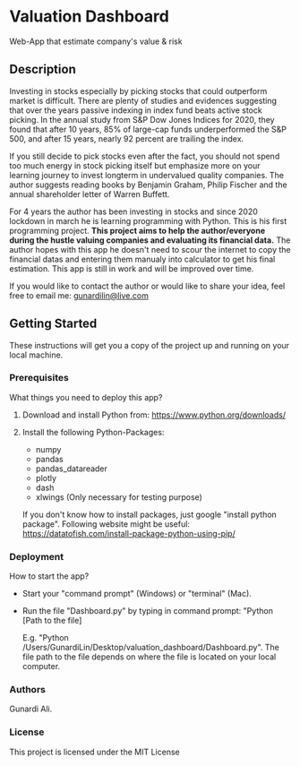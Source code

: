 # Valuation Dashboard
Web-App that estimate company's value &amp; risk

## Description
Investing in stocks especially by picking stocks that could outperform market is difficult. There are plenty of studies and evidences suggesting that over the years passive indexing in index fund beats active stock picking. In the annual study from S&P Dow Jones Indices for 2020, they found that after 10 years, 85% of large-cap funds underperformed the S&P 500, and after 15 years, nearly 92 percent are trailing the index.

If you still decide to pick stocks even after the fact, you should not spend too much energy in stock picking itself but emphasize more on your learning journey to invest longterm in undervalued quality companies. The author suggests reading books by Benjamin Graham, Philip Fischer and the annual shareholder letter of Warren Buffett.

For 4 years the author has been investing in stocks and since 2020 lockdown in march he is learning programming with Python. This is his first programming project. **This project aims to help the author/everyone during the hustle valuing companies and evaluating its financial data.** The author hopes with this app he doesn't need to scour the internet to copy the financial datas and entering them manualy into calculator to get his final estimation. 
This app is still in work and will be improved over time. 

If you would like to contact the author or would like to share your idea, feel free to email me: 
gunardilin@live.com

## Getting Started
These instructions will get you a copy of the project up and running on your local machine. 

### Prerequisites
What things you need to deploy this app?
1. Download and install Python from: https://www.python.org/downloads/
2. Install the following Python-Packages:
   - numpy
   - pandas
   - pandas_datareader
   - plotly
   - dash
   - xlwings (Only necessary for testing purpose)
   
   If you don't know how to install packages, just google "install python package".
   Following website might be useful: https://datatofish.com/install-package-python-using-pip/

### Deployment
How to start the app?
  - Start your "command prompt" (Windows) or "terminal" (Mac).
  - Run the file "Dashboard.py" by typing in command prompt: "Python [Path to the file]
  
    E.g. "Python /Users/GunardiLin/Desktop/valuation_dashboard/Dashboard.py".
    The file path to the file depends on where the file is located on your local computer.

### Authors
Gunardi Ali.

### License
This project is licensed under the MIT License 